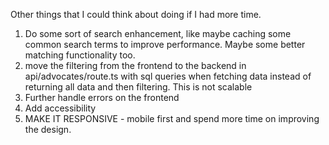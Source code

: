 Other things that I could think about doing if I had more time. 
1. Do some sort of search enhancement, like maybe caching some common search terms to improve performance. Maybe some better matching functionality too.
2. move the filtering from the frontend to the backend in api/advocates/route.ts with sql queries when fetching data instead of returning all data and then filtering. This is not scalable
3. Further handle errors on the frontend
4. Add accessibility
5. MAKE IT RESPONSIVE - mobile first and spend more time on improving the design.
